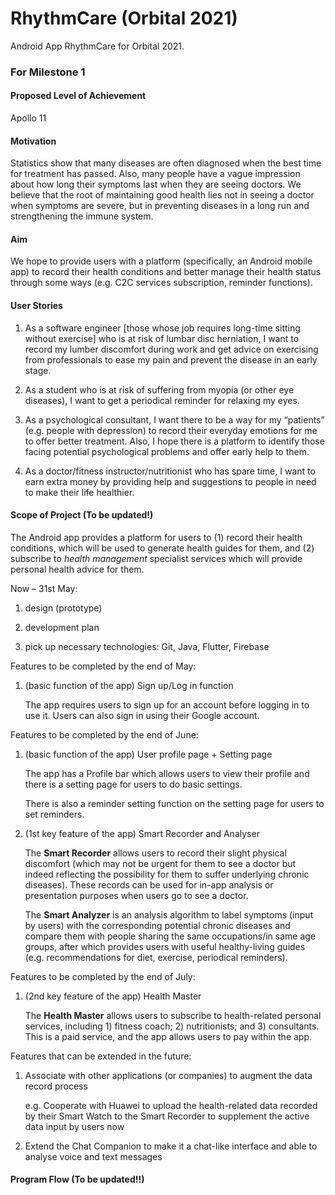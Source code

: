 # RhythmCare (Orbital 2021)

Android App RhythmCare for Orbital 2021.



### For Milestone 1

#### Proposed Level of Achievement

Apollo 11



#### Motivation

Statistics show that many diseases are often diagnosed when the best time for treatment has passed. Also, many people have a vague impression about how long their symptoms last when they are seeing doctors. We believe that the root of maintaining good health lies not in seeing a doctor when symptoms are severe, but in preventing diseases in a long run and strengthening the immune system.

 

#### Aim

We hope to provide users with a platform (specifically, an Android mobile app) to record their health conditions and better manage their health status through some ways (e.g. C2C services subscription, reminder functions).



#### User Stories

1. As a software engineer [those whose job requires long-time sitting without exercise] who is at risk of lumbar disc herniation, I want to record my lumber discomfort during work and get advice on exercising from professionals to ease my pain and prevent the disease in an early stage.

2. As a student who is at risk of suffering from myopia (or other eye diseases), I want to get a periodical reminder for relaxing my eyes.

3. As a psychological consultant, I want there to be a way for my “patients” (e.g. people with depression) to record their everyday emotions for me to offer better treatment. Also, I hope there is a platform to identify those facing potential psychological problems and offer early help to them.

4. As a doctor/fitness instructor/nutritionist who has spare time, I want to earn extra money by providing help and suggestions to people in need to make their life healthier.



#### Scope of Project (To be updated!)

The Android app provides a platform for users to (1) record their health conditions, which will be used to generate health guides for them, and (2) subscribe to *health management* specialist services which will provide personal health advice for them.



Now – 31st May:

1. design (prototype)

2. development plan

3. pick up necessary technologies: Git, Java, Flutter, Firebase



Features to be completed by the end of May:

1. (basic function of the app) Sign up/Log in function

   The app requires users to sign up for an account before logging in to use it. Users can also sign in using their Google account.



Features to be completed by the end of June:

1. (basic function of the app) User profile page + Setting page

   The app has a Profile bar which allows users to view their profile and there is a setting page for users to do basic settings.

   There is also a reminder setting function on the setting page for users to set reminders.

2. (1st key feature of the app) Smart Recorder and Analyser

   The **Smart Recorder** allows users to record their slight physical discomfort (which may not be urgent for them to see a doctor but indeed reflecting the possibility for them to suffer underlying chronic diseases). These records can be used for in-app analysis or presentation purposes when users go to see a doctor.

   The **Smart Analyzer** is an analysis algorithm to label symptoms (input by users) with the corresponding potential chronic diseases and compare them with people sharing the same occupations/in same age groups, after which provides users with useful healthy-living guides (e.g. recommendations for diet, exercise, periodical reminders).



Features to be completed by the end of July:

1. (2nd key feature of the app) Health Master

   The **Health Master** allows users to subscribe to health-related personal services, including 1) fitness coach; 2) nutritionists; and 3) consultants. This is a paid service, and the app allows users to pay within the app.



Features that can be extended in the future:

1. Associate with other applications (or companies) to augment the data record process

   e.g. Cooperate with Huawei to upload the health-related data recorded by their Smart Watch to the Smart Recorder to supplement the active data input by users now

2. Extend the Chat Companion to make it a chat-like interface and able to analyse voice and text messages



#### Program Flow (To be updated!!)
